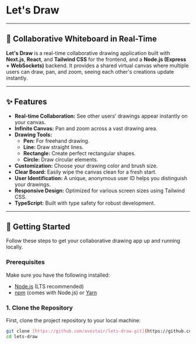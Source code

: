 # Let's Draw

---

## 🎨 Collaborative Whiteboard in Real-Time

**Let's Draw** is a real-time collaborative drawing application built with **Next.js**, **React**, and **Tailwind CSS** for the frontend, and a **Node.js (Express + WebSockets)** backend. It provides a shared virtual canvas where multiple users can draw, pan, and zoom, seeing each other's creations update instantly.

---

## ✨ Features

* **Real-time Collaboration:** See other users' drawings appear instantly on your canvas.
* **Infinite Canvas:** Pan and zoom across a vast drawing area.
* **Drawing Tools:**
    * **Pen:** For freehand drawing.
    * **Line:** Draw straight lines.
    * **Rectangle:** Create perfect rectangular shapes.
    * **Circle:** Draw circular elements.
* **Customization:** Choose your drawing color and brush size.
* **Clear Board:** Easily wipe the canvas clean for a fresh start.
* **User Identification:** A unique, anonymous user ID helps you distinguish your drawings.
* **Responsive Design:** Optimized for various screen sizes using Tailwind CSS.
* **TypeScript:** Built with type safety for robust development.

---

## 🚀 Getting Started

Follow these steps to get your collaborative drawing app up and running locally.

### Prerequisites

Make sure you have the following installed:

* [Node.js](https://nodejs.org/en/) (LTS recommended)
* [npm](https://www.npmjs.com/) (comes with Node.js) or [Yarn](https://yarnpkg.com/)

### 1. Clone the Repository

First, clone the project repository to your local machine:

```bash
git clone [https://github.com/avestair/lets-draw.git](https://github.com/avestair/lets-draw.git)
cd lets-draw
